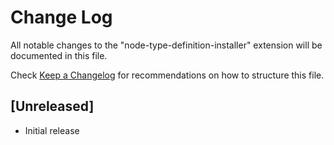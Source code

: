 # Change Log

All notable changes to the "node-type-definition-installer" extension will be documented in this file.

Check [Keep a Changelog](http://keepachangelog.com/) for recommendations on how to structure this file.

## [Unreleased]

- Initial release